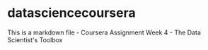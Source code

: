 # datasciencecoursera
This is a markdown file - Coursera Assignment Week 4 - The Data Scientist's Toolbox
